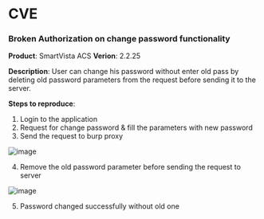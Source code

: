 # CVE

### Broken Authorization on change password functionality
**Product**: SmartVista ACS
**Verion**: 2.2.25

**Description**: User can change his password without enter old pass by deleting old password parameters from the request before sending it to the server.

**Steps to reproduce**:
1. Login to the application
2. Request for change password & fill the parameters with new password
3. Send the request to burp proxy

![image](https://github.com/i-Samir/CVE/assets/155354553/42395f9f-204f-4b0a-933a-a2e7bc2b3d2e)

4. Remove the old password parameter before sending the request to server

![image](https://github.com/i-Samir/CVE/assets/155354553/7b9683ef-e259-404b-b840-d0b6525d908d)

5. Password changed successfully without old one 
